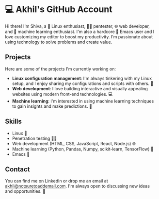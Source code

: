 # 💻 Akhil's GitHub Account

Hi there! I'm Shiva, a 🐧 Linux enthusiast, 🕵️‍♂️ pentester, 🌐 web developer, and 🤖 machine learning enthusiast. I'm also a hardcore 🐘 Emacs user and I love customizing my editor to boost my productivity. I'm passionate about using technology to solve problems and create value.

## Projects

Here are some of the projects I'm currently working on:

- **Linux configuration management**: I'm always tinkering with my Linux setup, and I enjoy sharing my configurations and scripts with others. 🐍
- **Web development**: I love building interactive and visually appealing websites using modern front-end technologies. 💻
- **Machine learning**: I'm interested in using machine learning techniques to gain insights and make predictions. 🤖


## Skills

- Linux 🐧
- Penetration testing 🕵️‍♂️
- Web development (HTML, CSS, JavaScript, React, Node.js) 🌐
- Machine learning (Python, Pandas, Numpy, scikit-learn, TensorFlow) 🤖
- Emacs 🐘


## Contact

You can find me on LinkedIn or drop me an email at [akhil@notsuretoaddemail.com](mailto:akhil@notsuretoaddemail.com). I'm always open to discussing new ideas and opportunities.
💬
